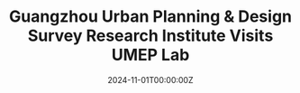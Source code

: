 ---
title: "Guangzhou Urban Planning & Design Survey Research Institute Visits UMEP Lab"
date: 2024-11-01T00:00:00Z
summary: "Discussions covered transport equity, travel resilience, and micromobility’s link to the built environment, while exploring future collaboration."
category: "event"
image: "visit.png"
---